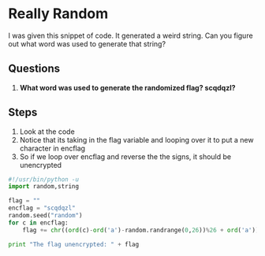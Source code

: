 # Really Random
I was given this snippet of code. It generated a weird string. Can you figure out what word was used to generate that string?

## Questions
1. **What word was used to generate the randomized flag? scqdqzl?**

## Steps
1. Look at the code
2. Notice that its taking in the flag variable and looping over it to put a new character in encflag
3. So if we loop over encflag and reverse the the signs, it should be unencrypted

```python
#!/usr/bin/python -u
import random,string

flag = ""
encflag = "scqdqzl"
random.seed("random")
for c in encflag:
    flag += chr((ord(c)-ord('a')-random.randrange(0,26))%26 + ord('a'))

print "The flag unencrypted: " + flag
```
